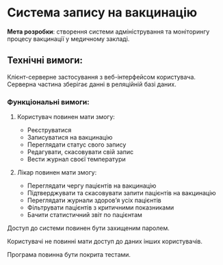 # Система запису на вакцинацію

**Мета розробки**: створення системи адміністрування та моніторингу процесу вакцинації у медичному закладі. 

## Технічні вимоги:
Клієнт-серверне застосування з веб-інтерфейсом користувача. Серверна частина зберігає данні в реляційній базі даних.

### Функціональні вимоги:
1.	Користувач повинен мати змогу:
    -	Реєструватися
    -	Записуватися на вакцинацію
    -	Переглядати статус свого запису
    -	Редагувати, скасовувати свій запис
    -	Вести журнал своєї температури
    
    
2.	Лікар повинен мати змогу:
    -	Переглядати чергу пацієнтів на вакцинацію
    -	Підтверджувати та скасовувати запити пацієнтів на вакцинацію
    -	Переглядати журнали здоров’я  усіх пацієнтів
    -	Фільтрувати пацієнтів з критичними показниками
    -	Бачити статистичний звіт по пацієнтам

Доступ до системи повинен бути захищеним паролем. 

Користувачі не повинні мати доступ до даних інших користувачів. 

Програма повинна бути покрита тестами.

